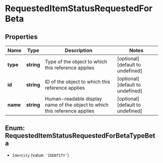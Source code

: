 # RequestedItemStatusRequestedForBeta

## Properties

Name | Type | Description | Notes
------------ | ------------- | ------------- | -------------
**type** | **string** | Type of the object to which this reference applies | [optional] [default to undefined]
**id** | **string** | ID of the object to which this reference applies | [optional] [default to undefined]
**name** | **string** | Human-readable display name of the object to which this reference applies | [optional] [default to undefined]



## Enum: RequestedItemStatusRequestedForBetaTypeBeta


* `Identity` (value: `'IDENTITY'`)




